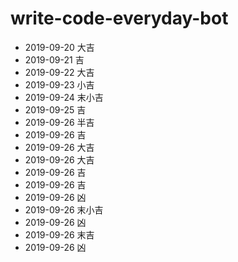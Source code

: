 # write-code-everyday-bot
- 2019-09-20 大吉
- 2019-09-21 吉
- 2019-09-22 大吉
- 2019-09-23 小吉
- 2019-09-24 末小吉
- 2019-09-25 吉
- 2019-09-26 半吉
- 2019-09-26 吉
- 2019-09-26 大吉
- 2019-09-26 大吉
- 2019-09-26 吉
- 2019-09-26 吉
- 2019-09-26 凶
- 2019-09-26 末小吉
- 2019-09-26 凶
- 2019-09-26 末吉
- 2019-09-26 凶
